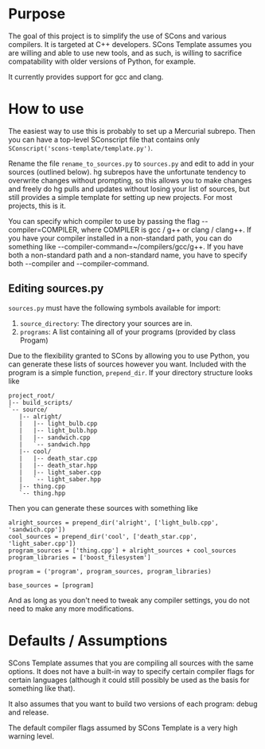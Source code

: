 # Purpose

The goal of this project is to simplify the use of SCons and various compilers. It is targeted at C++ developers. SCons Template assumes you are willing and able to use new tools, and as such, is willing to sacrifice compatability with older versions of Python, for example.

It currently provides support for gcc and clang.

# How to use

The easiest way to use this is probably to set up a Mercurial subrepo. Then you can have a top-level SConscript file that contains only `SConscript('scons-template/template.py')`.

Rename the file `rename_to_sources.py` to `sources.py` and edit to add in your sources (outlined below). hg subrepos have the unfortunate tendency to overwrite changes without prompting, so this allows you to make changes and freely do hg pulls and updates without losing your list of sources, but still provides a simple template for setting up new projects. For most projects, this is it.

You can specify which compiler to use by passing the flag --compiler=COMPILER, where COMPILER is gcc / g++ or clang / clang++. If you have your compiler installed in a non-standard path, you can do something like --compiler-command=~/compilers/gcc/g++. If you have both a non-standard path and a non-standard name, you have to specify both --compiler and --compiler-command.

## Editing sources.py

`sources.py` must have the following symbols available for import:

1. `source_directory`: The directory your sources are in.
2. `programs`: A list containing all of your programs (provided by class Progam)

Due to the flexibility granted to SCons by allowing you to use Python, you can generate these lists of sources however you want. Included with the program is a simple function, `prepend_dir`. If your directory structure looks like

	project_root/
	|-- build_scripts/
	`-- source/
	   |-- alright/
	   |   |-- light_bulb.cpp
	   |   |-- light_bulb.hpp
	   |   |-- sandwich.cpp
	   |   `-- sandwich.hpp
	   |-- cool/
	   |   |-- death_star.cpp
	   |   |-- death_star.hpp
	   |   |-- light_saber.cpp
	   |   `-- light_saber.hpp
	   |-- thing.cpp
	   `-- thing.hpp

Then you can generate these sources with something like

	alright_sources = prepend_dir('alright', ['light_bulb.cpp', 'sandwich.cpp'])
	cool_sources = prepend_dir('cool', ['death_star.cpp', 'light_saber.cpp'])
	program_sources = ['thing.cpp'] + alright_sources + cool_sources
	program_libraries = ['boost_filesystem']
	
	program = ('program', program_sources, program_libraries)
	
	base_sources = [program]

And as long as you don't need to tweak any compiler settings, you do not need to make any more modifications.

# Defaults / Assumptions

SCons Template assumes that you are compiling all sources with the same options. It does not have a built-in way to specify certain compiler flags for certain languages (although it could still possibly be used as the basis for something like that).

It also assumes that you want to build two versions of each program: debug and release.

The default compiler flags assumed by SCons Template is a very high warning level.
